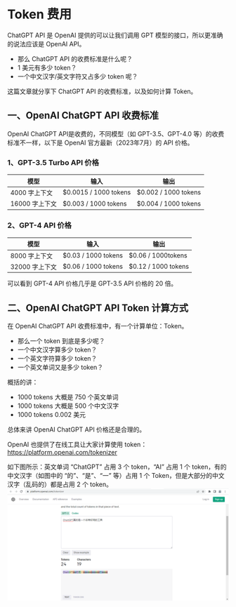# Token 费用

ChatGPT API 是 OpenAI 提供的可以让我们调用 GPT 模型的接口，所以更准确的说法应该是 OpenAI API。

- 那么 ChatGPT API 的收费标准是什么呢？
- 1 美元有多少 token？
- 一个中文汉字/英文字符又占多少 token 呢？

这篇文章就分享下 ChatGPT API 的收费标准，以及如何计算 Token。	

## 一、OpenAI ChatGPT API 收费标准

OpenAI ChatGPT API是收费的，不同模型（如 GPT-3.5、GPT-4.0 等）的收费标准不一样，以下是 OpenAI 官方最新（2023年7月）的 API 价格。

### 1、GPT-3.5 Turbo API 价格

| 模型 | 输入 | 输出 |
| ------- | ------- | ------- |
| 4000 字上下文 | $0.0015 / 1000 tokens | $0.002 / 1000 tokens |
| 16000 字上下文 | $0.003 / 1000 tokens | $0.004 / 1000 tokens |

### 2、GPT-4 API 价格

| 模型 | 输入 | 输出 |
| ------- | ------- | ------- |
| 8000 字上下文 | $0.03 / 1000 tokens | $0.06 / 1000tokens |
| 32000 字上下文 | $0.06 / 1000 tokens | $0.12 / 1000 tokens |

可以看到 GPT-4 API 价格几乎是 GPT-3.5 API 价格的 20 倍。

## 二、OpenAI ChatGPT API Token 计算方式

在 OpenAI ChatGPT API 收费标准中，有一个计算单位：Token。

- 那么一个 token 到底是多少呢？
- 一个中文汉字算多少 token？
- 一个英文字符算多少 token？
- 一个英文单词又是多少 token？

概括的讲：
- 1000 tokens 大概是 750 个英文单词
- 1000 tokens 大概是 500 个中文汉字
- 1000 tokens 0.002 美元

总体来讲 OpenAI ChatGPT API 价格还是合理的。

OpenAI 也提供了在线工具让大家计算使用 token：https://platform.openai.com/tokenizer

如下图所示：英文单词 “ChatGPT” 占用 3 个 token，“AI” 占用 1 个 token，有的中文汉字（如图中的 “的”、“是”、“一” 等）占用 1 个 Token，但是大部分的中文汉字（乱码的）都是占用 2 个 token。
![tokenizer](images/price/tokenizer.png "tokenizer")
